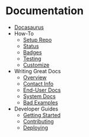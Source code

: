 Documentation
=============

* [Docasaurus](../README.md)
* How-To
  * [Setup Repo](./how_to/setup_repo.md)
  * [Status](./how_to/status.md)
  * [Badges](./how_to/badges.md)
  * [Testing](./how_to/testing.md)
  * [Customize](./how_to/customize.md)
* Writing Great Docs
  * [Overview](./style_guid/overview.md)
  * [Contact Info](./style_guid/contact_information.md)
  * [End-User Docs](./style_guid/end_user.md)
  * [System Docs](./style_guid/system.md)
  * [Bad Examples](./style_guid/bad_examples.md)
* Developer Guides
  * [Getting Started](./developer/getting_started.md)
  * [Contributing](./developer/contributing.md)
  * [Deploying](./developer/deploying.md)
